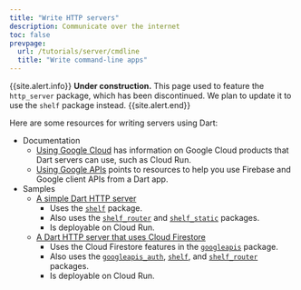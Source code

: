 ```yaml
---
title: "Write HTTP servers"
description: Communicate over the internet
toc: false
prevpage:
  url: /tutorials/server/cmdline
  title: "Write command-line apps"
---
```


{{site.alert.info}}
  **Under construction.**
  This page used to feature the `http_server` package,
  which has been discontinued.
  We plan to update it to use the `shelf` package instead.
{{site.alert.end}}

Here are some resources for writing servers using Dart:

* Documentation
  * [Using Google Cloud][] has information on Google Cloud products
    that Dart servers can use, such as Cloud Run.
  * [Using Google APIs][] points to resources to help you
    use Firebase and Google client APIs from a Dart app.
* Samples
  * [A simple Dart HTTP server][simple-sample]
    * Uses the [`shelf`][] package.
    * Also uses the [`shelf_router`][] and [`shelf_static`][] packages.
    * Is deployable on Cloud Run.
  * [A Dart HTTP server that uses Cloud Firestore][cloud-sample]
    * Uses the Cloud Firestore features in the [`googleapis`][] package.
    * Also uses the [`googleapis_auth`][], [`shelf`][], and
      [`shelf_router`][] packages.
    * Is deployable on Cloud Run.

[cloud-sample]: https://github.com/dart-lang/samples/tree/master/server/google_apis
[`googleapis`]: {{site.pub-pkg}}/googleapis
[`googleapis_auth`]: {{site.pub-pkg}}/googleapis_auth
[`shelf`]: {{site.pub-pkg}}/shelf
[`shelf_router`]: {{site.pub-pkg}}/shelf_router
[`shelf_static`]: {{site.pub-pkg}}/shelf_static
[simple-sample]: https://github.com/dart-lang/samples/tree/master/server/simple
[Using Google APIs]: /guides/google-apis
[Using Google Cloud]: /server/google-cloud
